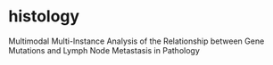 # histology
Multimodal Multi-Instance Analysis of the Relationship between Gene Mutations and Lymph Node Metastasis in Pathology
